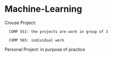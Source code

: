 # Machine-Learning
Crouse Project:

      COMP 551: the projects are work in group of 3
      
      COMP 565: individual work

Personal Project: in purpose of practice 
